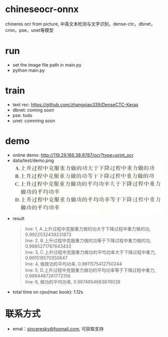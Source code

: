 # chineseocr-onnx
chineres ocr from picture, 中英文本检测与文字识别，dense-ctc，dbnet，crnn，pse，unet等模型

# run
* set the image file path in main.py
* python main.py

# train
* text rec: https://github.com/zhangxiao339/DenseCTC-Keras
* dbnet: coming soon
* pse: todo
* unet: comming soon

# demo
* online demo: http://119.29.166.38:8787/ocr?type=print_ocr
* data/test/demo.png
![image](./data/test/demo.png)
* result
    > line: 1, A.上升过程中克服重力做的功大于下降过程中重力做的功, 0.9922532439231873<br>
    line: 2, B.上升过程中克服重力做的功等于下降过程中重力做的功, 0.9885271787643433<br>
    line: 3, C.上升过程中克服重力做功的平均功率大于下降过程中重力, 0.991519570350647<br>
    line: 4, 做故功的平均功率, 0.9811575412750244<br>
    line: 5, D.上升过程中克服重力做功的平均功率等于下降过程中重力, 0.9894487261772156<br>
    line: 6, 做功的平均功率, 0.9874854683876038<br>
* total time on cpu(mac book): 1.12s
# 联系方式
* emal：sinceresky@foxmail.com, 可获取支持
